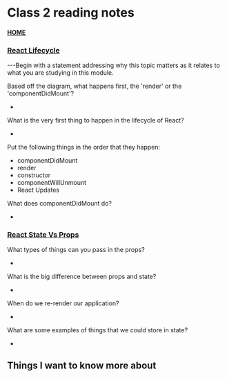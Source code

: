 # Class 2 reading notes

#### [HOME](https://cesarderio.github.io/reading-notes/)

### [React Lifecycle](https://medium.com/@joshuablankenshipnola/react-component-lifecycle-events-cb77e670a093)

---Begin with a statement addressing why this topic matters as it relates to what you are studying in this module.

Based off the diagram, what happens first, the 'render' or the 'componentDidMount'?

*

What is the very first thing to happen in the lifecycle of React?

*

Put the following things in the order that they happen:

* componentDidMount
* render
* constructor
* componentWillUnmount
* React Updates

What does componentDidMount do?

*

### [React State Vs Props](https://www.youtube.com/watch?v=IYvD9oBCuJI&ab_channel=WebDevSimplified)

What types of things can you pass in the props?

*

What is the big difference between props and state?

*

When do we re-render our application?

*

What are some examples of things that we could store in state?

*

## Things I want to know more about
